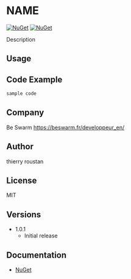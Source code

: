 # NAME

[![NuGet](https://img.shields.io/nuget/v/BeSwarm.ResxSourceGenerator.svg)](https://www.nuget.org/packages/BeSwarm.ResxSourceGenerator/)
[![NuGet](https://img.shields.io/nuget/dt/BeSwarm.ResxSourceGenerator.svg)](https://www.nuget.org/packages/BeSwarm.ResxSourceGenerator/)


Description


## Usage


## Code Example
```csharp
sample code
```

## Company
Be Swarm https://beswarm.fr/developpeur_en/

## Author
thierry roustan


## License
MIT

    
## Versions
- 1.0.1
  - Initial release


 
 ## Documentation
- [NuGet](https://www.nuget.org/packages/DataAnnotationValidator/)
